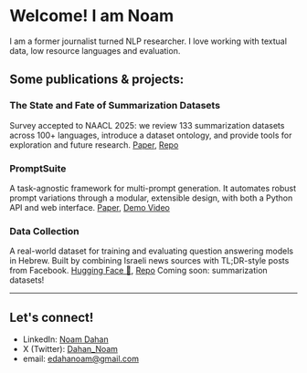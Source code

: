 # Welcome! I am Noam
I am a former journalist turned NLP researcher. I love working with textual data, low resource languages and evaluation. 

## Some publications & projects:

### The State and Fate of Summarization Datasets
Survey accepted to NAACL 2025: we review 133 summarization datasets across 100+ languages, introduce a dataset ontology, and provide tools for exploration and future research.
[Paper](https://aclanthology.org/2025.naacl-long.372/), [Repo](https://github.com/edahanoam/Awesome-Summarization-Datasets)

### PromptSuite
A task-agnostic framework for multi-prompt generation. It automates robust prompt variations through a modular, extensible design, with both a Python API and web interface.
[Paper](https://arxiv.org/abs/2507.14913), [Demo Video](https://www.youtube.com/watch?v=kJP2_ucGsXA)

### Data Collection 
A real-world dataset for training and evaluating question answering models in Hebrew.
Built by combining Israeli news sources with TL;DR-style posts from Facebook.
[Hugging Face 🤗](https://huggingface.co/datasets/daria-lioub/heb_amlk_for_QA), [Repo](https://github.com/daria-lioubashevski/Saved_You_A_Click_In_Hebrew/tree/main)
Coming soon: summarization datasets! 

---

## Let's connect!
- LinkedIn: [Noam Dahan](https://www.linkedin.com/in/noam-dahan-4494a52b0/)  
- X (Twitter): [Dahan_Noam](https://x.com/Dahan_Noam)
- email: edahanoam@gmail.com  
